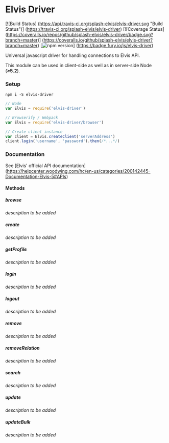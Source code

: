# Elvis Driver

[![Build Status]
(https://api.travis-ci.org/splash-elvis/elvis-driver.svg "Build Status")]
(https://travis-ci.org/splash-elvis/elvis-driver)
[![Coverage Status]
(https://coveralls.io/repos/github/splash-elvis/elvis-driver/badge.svg?branch=master)]
(https://coveralls.io/github/splash-elvis/elvis-driver?branch=master)
[![npm version](https://badge.fury.io/js/elvis-driver.svg "Npm Version")]
(https://badge.fury.io/js/elvis-driver)

Universal javascript driver for handling connections to Elvis API.

This module can be used in client-side as well as in server-side Node
(**≥5.2**).

### Setup

```
npm i -S elvis-driver
```

```js
// Node
var Elvis = require('elvis-driver')

// Browserify / Webpack
var Elvis = require('elvis-driver/browser')

// Create client instance
var client = Elvis.createClient('serverAddress')
client.login('username', 'password').then(/*...*/)
```

### Documentation

See [Elvis' official API documentation]
(https://helpcenter.woodwing.com/hc/en-us/categories/200142445-Documentation-Elvis-5#APIs)

#### Methods

##### browse
_description to be added_

##### create
_description to be added_

##### getProfile
_description to be added_

##### login
_description to be added_

##### logout
_description to be added_

##### remove
_description to be added_

##### removeRelation
_description to be added_

##### search
_description to be added_

##### update
_description to be added_

##### updateBulk
_description to be added_
